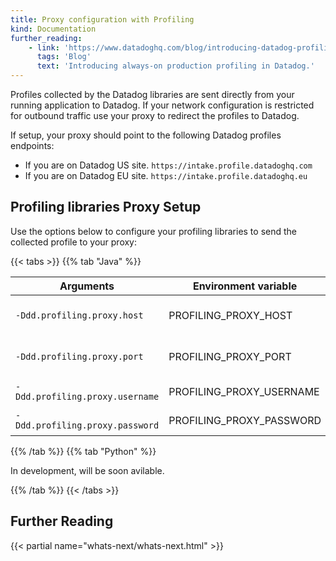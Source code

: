 ```yaml
---
title: Proxy configuration with Profiling
kind: Documentation
further_reading:
    - link: 'https://www.datadoghq.com/blog/introducing-datadog-profiling/'
      tags: 'Blog'
      text: 'Introducing always-on production profiling in Datadog.'
---
```


Profiles collected by the Datadog libraries are sent directly from your running application to Datadog. If your network configuration is restricted for outbound traffic use your proxy to redirect the profiles to Datadog.

If setup, your proxy should point to the following Datadog profiles endpoints:

- If you are on Datadog US site. `https://intake.profile.datadoghq.com`
- If you are on Datadog EU site. `https://intake.profile.datadoghq.eu`

## Profiling libraries Proxy Setup

Use the options below to configure your profiling libraries to send the collected profile to your proxy:

{{< tabs >}}
{{% tab "Java" %}}

| Arguments                       | Environment variable     | Description                                     |
| ------------------------------- | ------------------------ | ----------------------------------------------- |
| `-Ddd.profiling.proxy.host`     | PROFILING_PROXY_HOST     | URL for your proxy (`my-proxy.example.com`)     |
| `-Ddd.profiling.proxy.port`     | PROFILING_PROXY_PORT     | Port used by your proxy. Default port is `8080` |
| `-Ddd.profiling.proxy.username` | PROFILING_PROXY_USERNAME | Username used by your proxy                     |
| `-Ddd.profiling.proxy.password` | PROFILING_PROXY_PASSWORD | Password used by your proxy                     |

{{% /tab %}}
{{% tab "Python" %}}

<div class="alert alert-info">In development, will be soon avilable.</div>

{{% /tab %}}
{{< /tabs >}}

## Further Reading

{{< partial name="whats-next/whats-next.html" >}}
